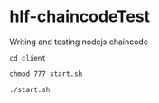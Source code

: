 # hlf-chaincodeTest
Writing and testing nodejs chaincode


```
cd client

chmod 777 start.sh

./start.sh
```
